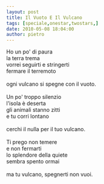 ```yaml
---
layout: post
title: Il Vuoto E Il Vulcano
tags: [speciale,onestar,twostars,]
date: 2010-05-08 18:04:00
author: pietro
---
```

Ho un po' di paura<br/>la terra trema<br/>vorrei seguirti e stringerti<br/>fermare il terremoto<br/><br/>ogni vulcano si spegne con il vuoto.<br/><br/>Un po' troppo silenzio<br/>l'isola è deserta<br/>gli animali stanno zitti<br/>e tu corri lontano<br/><br/>cerchi il nulla per il tuo vulcano.<br/><br/>Ti prego non temere<br/>e non fermarti<br/>lo splendore della quiete<br/>sembra spento ormai<br/><br/>ma tu vulcano, spegnerti non vuoi.
